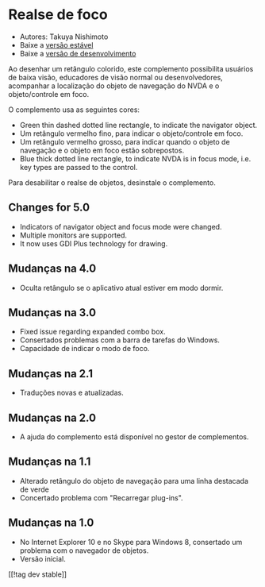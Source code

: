 # Realse de foco #

* Autores: Takuya Nishimoto
* Baixe a [versão estável][2]
* Baixe a [versão de desenvolvimento][1]

Ao desenhar um retângulo colorido, este complemento possibilita usuários de
baixa visão, educadores de visão normal ou desenvolvedores, acompanhar a
localização do objeto de navegação do NVDA e o objeto/controle em foco.

O complemento usa as seguintes cores:

* Green thin dashed dotted line rectangle, to indicate the navigator object.
* Um retângulo vermelho fino, para indicar o objeto/controle em foco.
* Um retângulo vermelho grosso, para indicar quando o objeto de navegação e
  o objeto em foco estão sobrepostos.
* Blue thick dotted line rectangle, to indicate NVDA is in focus mode,
  i.e. key types are passed to the control.

Para desabilitar o realse de objetos, desinstale o complemento.

## Changes for 5.0 ##

* Indicators of navigator object and focus mode were changed.
* Multiple monitors are supported.
* It now uses GDI Plus technology for drawing.

## Mudanças na 4.0 ##

* Oculta retângulo se o aplicativo atual estiver em modo dormir.

## Mudanças na 3.0 ##

* Fixed issue regarding expanded combo box.
* Consertados problemas com a barra de tarefas do Windows.
* Capacidade de indicar o modo de foco.

## Mudanças na 2.1 ##

* Traduções novas e atualizadas.

## Mudanças na 2.0 ##

* A ajuda do complemento está disponível no gestor de complementos.

## Mudanças na 1.1 ##

* Alterado retângulo do objeto de navegação para uma linha destacada de
  verde
* Concertado problema com "Recarregar plug-ins".

## Mudanças na 1.0 ##

* No Internet Explorer 10 e no Skype para Windows 8, consertado um problema
  com o navegador de objetos.
* Versão inicial.


[[!tag dev stable]]

[1]: https://addons.nvda-project.org/files/get.php?file=fh-dev

[2]: https://addons.nvda-project.org/files/get.php?file=fh
